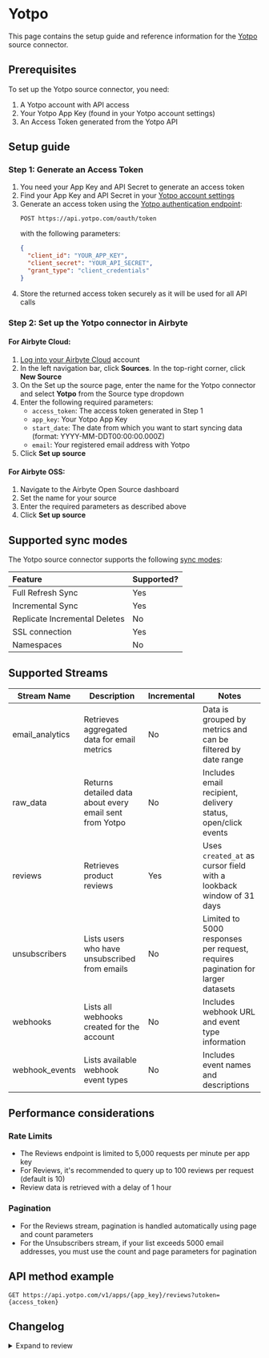 # Yotpo

This page contains the setup guide and reference information for the [Yotpo](https://apidocs.yotpo.com/reference/welcome) source connector.

## Prerequisites

To set up the Yotpo source connector, you need:

1. A Yotpo account with API access
2. Your Yotpo App Key (found in your Yotpo account settings)
3. An Access Token generated from the Yotpo API

## Setup guide

### Step 1: Generate an Access Token

1. You need your App Key and API Secret to generate an access token
2. Find your App Key and API Secret in your [Yotpo account settings](https://settings.yotpo.com/#/general_settings)
3. Generate an access token using the [Yotpo authentication endpoint](https://apidocs.yotpo.com/reference/yotpo-authentication):
   ```
   POST https://api.yotpo.com/oauth/token
   ```
   with the following parameters:
   ```json
   {
     "client_id": "YOUR_APP_KEY",
     "client_secret": "YOUR_API_SECRET",
     "grant_type": "client_credentials"
   }
   ```
4. Store the returned access token securely as it will be used for all API calls

### Step 2: Set up the Yotpo connector in Airbyte

#### For Airbyte Cloud:

1. [Log into your Airbyte Cloud](https://cloud.airbyte.io/workspaces) account
2. In the left navigation bar, click **Sources**. In the top-right corner, click **New Source**
3. On the Set up the source page, enter the name for the Yotpo connector and select **Yotpo** from the Source type dropdown
4. Enter the following required parameters:
   - `access_token`: The access token generated in Step 1
   - `app_key`: Your Yotpo App Key
   - `start_date`: The date from which you want to start syncing data (format: YYYY-MM-DDT00:00:00.000Z)
   - `email`: Your registered email address with Yotpo
5. Click **Set up source**

#### For Airbyte OSS:

1. Navigate to the Airbyte Open Source dashboard
2. Set the name for your source
3. Enter the required parameters as described above
4. Click **Set up source**

## Supported sync modes

The Yotpo source connector supports the following [sync modes](https://docs.airbyte.com/cloud/core-concepts#connection-sync-modes):

| Feature                       | Supported? |
| :---------------------------- | :--------- |
| Full Refresh Sync             | Yes        |
| Incremental Sync              | Yes        |
| Replicate Incremental Deletes | No         |
| SSL connection                | Yes        |
| Namespaces                    | No         |

## Supported Streams

| Stream Name      | Description                                                  | Incremental | Notes |
|------------------|--------------------------------------------------------------|-------------|-------|
| email_analytics  | Retrieves aggregated data for email metrics                  | No          | Data is grouped by metrics and can be filtered by date range |
| raw_data         | Returns detailed data about every email sent from Yotpo      | No          | Includes email recipient, delivery status, open/click events |
| reviews          | Retrieves product reviews                                    | Yes         | Uses `created_at` as cursor field with a lookback window of 31 days |
| unsubscribers    | Lists users who have unsubscribed from emails                | No          | Limited to 5000 responses per request, requires pagination for larger datasets |
| webhooks         | Lists all webhooks created for the account                   | No          | Includes webhook URL and event type information |
| webhook_events   | Lists available webhook event types                          | No          | Includes event names and descriptions |

## Performance considerations

### Rate Limits

- The Reviews endpoint is limited to 5,000 requests per minute per app key
- For Reviews, it's recommended to query up to 100 reviews per request (default is 10)
- Review data is retrieved with a delay of 1 hour

### Pagination

- For the Reviews stream, pagination is handled automatically using page and count parameters
- For the Unsubscribers stream, if your list exceeds 5000 email addresses, you must use the count and page parameters for pagination

## API method example

```
GET https://api.yotpo.com/v1/apps/{app_key}/reviews?utoken={access_token}
```

## Changelog

<details>
  <summary>Expand to review</summary>

| Version | Date       | Pull Request                                            | Subject        |
| :------ | :--------- | :------------------------------------------------------ | :------------- |
| 0.2.16 | 2025-10-21 | [68442](https://github.com/airbytehq/airbyte/pull/68442) | Update dependencies |
| 0.2.15 | 2025-10-14 | [68011](https://github.com/airbytehq/airbyte/pull/68011) | Update dependencies |
| 0.2.14 | 2025-10-07 | [67250](https://github.com/airbytehq/airbyte/pull/67250) | Update dependencies |
| 0.2.13 | 2025-09-30 | [66843](https://github.com/airbytehq/airbyte/pull/66843) | Update dependencies |
| 0.2.12 | 2025-09-24 | [66469](https://github.com/airbytehq/airbyte/pull/66469) | Update dependencies |
| 0.2.11 | 2025-09-09 | [65710](https://github.com/airbytehq/airbyte/pull/65710) | Update dependencies |
| 0.2.10 | 2025-08-23 | [65429](https://github.com/airbytehq/airbyte/pull/65429) | Update dependencies |
| 0.2.9 | 2025-08-09 | [64819](https://github.com/airbytehq/airbyte/pull/64819) | Update dependencies |
| 0.2.8 | 2025-08-02 | [64357](https://github.com/airbytehq/airbyte/pull/64357) | Update dependencies |
| 0.2.7 | 2025-07-26 | [64066](https://github.com/airbytehq/airbyte/pull/64066) | Update dependencies |
| 0.2.6 | 2025-07-19 | [63622](https://github.com/airbytehq/airbyte/pull/63622) | Update dependencies |
| 0.2.5 | 2025-07-12 | [63210](https://github.com/airbytehq/airbyte/pull/63210) | Update dependencies |
| 0.2.4 | 2025-07-05 | [62684](https://github.com/airbytehq/airbyte/pull/62684) | Update dependencies |
| 0.2.3 | 2025-06-28 | [62250](https://github.com/airbytehq/airbyte/pull/62250) | Update dependencies |
| 0.2.2 | 2025-06-21 | [61748](https://github.com/airbytehq/airbyte/pull/61748) | Update dependencies |
| 0.2.1 | 2025-06-15 | [47597](https://github.com/airbytehq/airbyte/pull/47597) | Update dependencies |
| 0.2.0 | 2024-08-26 | [44780](https://github.com/airbytehq/airbyte/pull/44780) | Refactor connector to manifest-only format |
| 0.1.14 | 2024-08-24 | [44661](https://github.com/airbytehq/airbyte/pull/44661) | Update dependencies |
| 0.1.13 | 2024-08-17 | [44254](https://github.com/airbytehq/airbyte/pull/44254) | Update dependencies |
| 0.1.12 | 2024-08-12 | [43891](https://github.com/airbytehq/airbyte/pull/43891) | Update dependencies |
| 0.1.11 | 2024-08-10 | [43658](https://github.com/airbytehq/airbyte/pull/43658) | Update dependencies |
| 0.1.10 | 2024-08-03 | [43198](https://github.com/airbytehq/airbyte/pull/43198) | Update dependencies |
| 0.1.9 | 2024-07-27 | [42610](https://github.com/airbytehq/airbyte/pull/42610) | Update dependencies |
| 0.1.8 | 2024-07-20 | [42275](https://github.com/airbytehq/airbyte/pull/42275) | Update dependencies |
| 0.1.7 | 2024-07-13 | [41815](https://github.com/airbytehq/airbyte/pull/41815) | Update dependencies |
| 0.1.6 | 2024-07-10 | [41444](https://github.com/airbytehq/airbyte/pull/41444) | Update dependencies |
| 0.1.5 | 2024-07-09 | [41250](https://github.com/airbytehq/airbyte/pull/41250) | Update dependencies |
| 0.1.4 | 2024-07-06 | [40795](https://github.com/airbytehq/airbyte/pull/40795) | Update dependencies |
| 0.1.3 | 2024-06-25 | [40488](https://github.com/airbytehq/airbyte/pull/40488) | Update dependencies |
| 0.1.2 | 2024-06-21 | [39945](https://github.com/airbytehq/airbyte/pull/39945) | Update dependencies |
| 0.1.1 | 2024-05-20 | [38390](https://github.com/airbytehq/airbyte/pull/38390) | [autopull] base image + poetry + up_to_date |
| 0.1.0   | 2023-04-14 | [Init](https://github.com/airbytehq/airbyte/pull/25532) | Initial commit |

</details>
